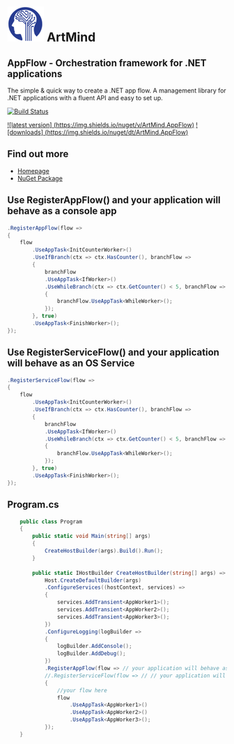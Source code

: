 # ![Logo](docs/icons/logo_80x80.png) ArtMind
## AppFlow - Orchestration framework for .NET applications
The simple & quick way to create a .NET app flow.
A management library for .NET applications with  a fluent API and easy to set up.

[![Build Status](https://dev.azure.com/artmind-net/AppFlow/_apis/build/status/live_build?branchName=master)](https://dev.azure.com/artmind-net/AppFlow/_build/latest?definitionId=3&branchName=master)

[![latest version] (https://img.shields.io/nuget/v/ArtMind.AppFlow)](https://www.nuget.org/packages/ArtMind.AppFlow) 
[![downloads]      (https://img.shields.io/nuget/dt/ArtMind.AppFlow)](https://www.nuget.org/packages/ArtMind.AppFlow/)


## Find out more
- [Homepage](https://www.artmind.ro)
- [NuGet Package](https://www.nuget.org/packages/ArtMind.AppFlow)


## Use RegisterAppFlow() and your application will behave as a console app
```csharp
.RegisterAppFlow(flow => 
{
    flow
        .UseAppTask<InitCounterWorker>()
        .UseIfBranch(ctx => ctx.HasCounter(), branchFlow =>
        {
            branchFlow
            .UseAppTask<IfWorker>()
            .UseWhileBranch(ctx => ctx.GetCounter() < 5, branchFlow =>
            {
                branchFlow.UseAppTask<WhileWorker>();
            });
        }, true)
        .UseAppTask<FinishWorker>();
});
```

## Use RegisterServiceFlow() and your application will behave as an OS Service
```csharp
.RegisterServiceFlow(flow =>
{
    flow
        .UseAppTask<InitCounterWorker>()
        .UseIfBranch(ctx => ctx.HasCounter(), branchFlow =>
        {
            branchFlow
            .UseAppTask<IfWorker>()
            .UseWhileBranch(ctx => ctx.GetCounter() < 5, branchFlow =>
            {
                branchFlow.UseAppTask<WhileWorker>();
            });
        }, true)
        .UseAppTask<FinishWorker>();
});
```


## Program.cs
```csharp
    public class Program
    {
        public static void Main(string[] args)
        {
            CreateHostBuilder(args).Build().Run();
        }

        public static IHostBuilder CreateHostBuilder(string[] args) =>
            Host.CreateDefaultBuilder(args)            
            .ConfigureServices((hostContext, services) =>
            {
                services.AddTransient<AppWorker1>();
                services.AddTransient<AppWorker2>();
                services.AddTransient<AppWorker3>();
            })
            .ConfigureLogging(logBuilder => 
            {
                logBuilder.AddConsole();
                logBuilder.AddDebug();
            })
            .RegisterAppFlow(flow => // your application will behave as a console app
            //.RegisterServiceFlow(flow => // // your application will behave as an OS Service
            {
                //your flow here
                flow
                    .UseAppTask<AppWorker1>()
                    .UseAppTask<AppWorker2>()
                    .UseAppTask<AppWorker3>();
            });
    }
```